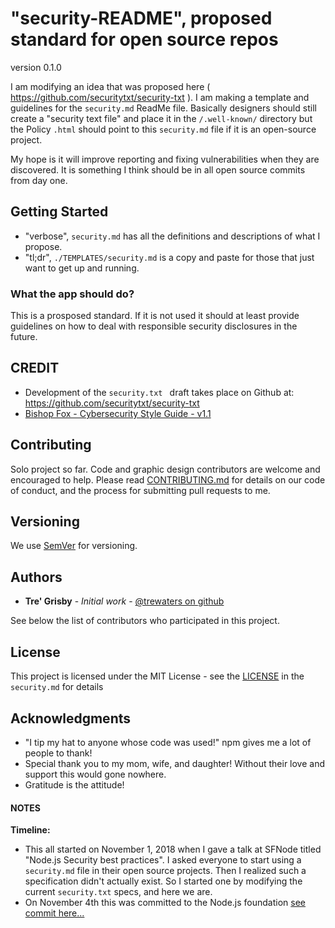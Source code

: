 # "security-README", proposed standard for open source repos

version 0.1.0

I am modifying an idea that was proposed here ( https://github.com/securitytxt/security-txt ). I am making a template and guidelines for the `security.md` ReadMe file. Basically designers should still create a "security text file" and place it in the `/.well-known/` directory but the Policy `.html` should point to this `security.md` file if it is an open-source project. 

My hope is it will improve reporting and fixing vulnerabilities when they are discovered. It is something I think should be in all open source commits from day one.

## Getting Started
- "verbose", `security.md` has all the definitions and descriptions of what I propose.
- "tl;dr", `./TEMPLATES/security.md` is a copy and paste for those that just want to get up and running.

### What the app should do?
This is a prosposed standard. If it is not used it should at least provide guidelines on how to deal with responsible security disclosures in the future.

## CREDIT
- Development of the `security.txt ` draft takes place on Github at: https://github.com/securitytxt/security-txt
- [Bishop Fox - Cybersecurity Style Guide - v1.1](https://www.bishopfox.com/blog/2018/02/hello-world-introducing-the-bishop-fox-cybersecurity-style-guide/)

## Contributing

Solo project so far. Code and graphic design contributors are welcome and encouraged to help. Please read [CONTRIBUTING.md](https://github.com/Trewaters/security-README/blob/master/CONTRIBUTING.md) for details on our code of conduct, and the process for submitting pull requests to me. 

## Versioning

We use [SemVer](http://semver.org/) for versioning.

## Authors

- **Tre' Grisby** - _Initial work_ - [@trewaters on github](https://github.com/trewaters)

See below the list of contributors who participated in this project.

## License

This project is licensed under the MIT License - see the [LICENSE](https://github.com/Trewaters/security-README/blob/master/security.md#license) in the `security.md` for details

## Acknowledgments

- "I tip my hat to anyone whose code was used!" npm gives me a lot of people to thank!
- Special thank you to my mom, wife, and daughter! Without their love and support this would gone nowhere.
- Gratitude is the attitude!

#### NOTES
**Timeline:** 
- This all started on November 1, 2018 when I gave a talk at SFNode titled "Node.js Security best practices". I asked everyone to start using a `security.md` file in their open source projects. Then I realized such a specification didn't actually exist. So I started one by modifying the current `security.txt` specs, and here we are.
- On November 4th this was committed to the Node.js foundation [see commit here...](https://github.com/nodejs/node/commit/472a3d890bcd1c6799658d72bb813626a16d0adc)